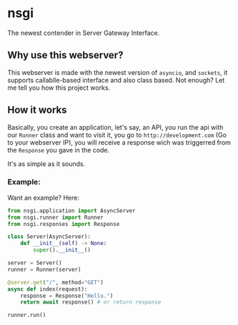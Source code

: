 # nsgi

The newest contender in Server Gateway Interface.

## Why use this webserver?

This webserver is made with the newest version of `asyncio`, and `sockets`, it supports callablle-based interface and also class based. Not enough? Let me tell you how this project works.

## How it works

Basically, you create an application, let's say, an API, you run the api with our `Runner` class and want to visit it, you go to `http://development.com` (Go to your webserver IP), you will receive a response wich was triggerred from the `Response` you gave in the code.

It's as simple as it sounds.

### Example:

Want an example? Here:
```py
from nsgi.application import AsyncServer
from nsgi.runner import Runner
from nsgi.responses import Response

class Server(AsyncServer):
	def __init__(self) -> None:
		super().__init__()

server = Server()
runner = Runner(server)

@server.get("/", method="GET")
async def index(request):
	response = Response("Hello.")
	return await response() # or return response

runner.run()
```